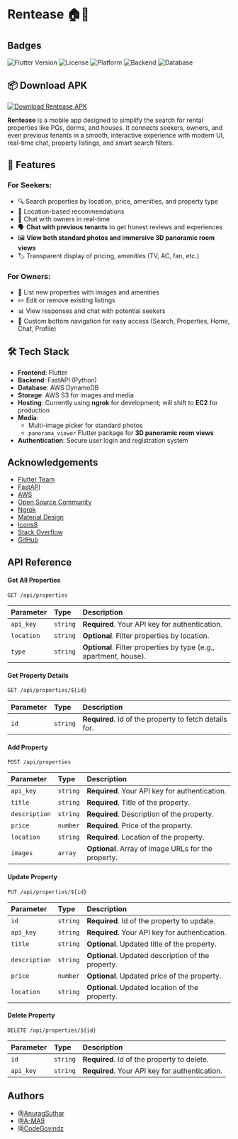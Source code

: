 # Rentease 🏠📱


## Badges

![Flutter Version](https://img.shields.io/badge/Flutter-3.16.0-blue.svg)
![License](https://img.shields.io/badge/License-MIT-green.svg)
![Platform](https://img.shields.io/badge/Platform-Android%20%7C%20iOS-orange.svg)
![Backend](https://img.shields.io/badge/Backend-FastAPI-009688.svg)
![Database](https://img.shields.io/badge/Database-AWS%20DynamoDB-FF9900.svg)

## 📦 Download APK

[![Download Rentease APK](https://www.playit.app/public/img/download_apk.fb5c471b.png)](https://drive.google.com/file/d/15AFkH3d_706ENZ8uyrqijTu0fdIGO-VX/view?usp=sharing)

**Rentease** is a mobile app designed to simplify the search for rental properties like PGs, dorms, and houses. It connects seekers, owners, and even previous tenants in a smooth, interactive experience with modern UI, real-time chat, property listings, and smart search filters.

## 🚀 Features

### For Seekers:
- 🔍 Search properties by location, price, amenities, and property type
- 📍 Location-based recommendations
- 💬 Chat with owners in real-time
- 🗣️ **Chat with previous tenants** to get honest reviews and experiences
- 🖼️ **View both standard photos and immersive 3D panoramic room views**
- 🏷️ Transparent display of pricing, amenities (TV, AC, fan, etc.)

### For Owners:
- 🏡 List new properties with images and amenities
- ✏️ Edit or remove existing listings
- 📊 View responses and chat with potential seekers
- 🧭 Custom bottom navigation for easy access (Search, Properties, Home, Chat, Profile)

## 🛠 Tech Stack

- **Frontend**: Flutter
- **Backend**: FastAPI (Python)
- **Database**: AWS DynamoDB
- **Storage**: AWS S3 for images and media
- **Hosting**: Currently using **ngrok** for development; will shift to **EC2** for production
- **Media**: 
  - Multi-image picker for standard photos
  - `panorama_viewer` Flutter package for **3D panoramic room views**
- **Authentication**: Secure user login and registration system



## Acknowledgements

- [Flutter Team](https://flutter.dev)
- [FastAPI](https://fastapi.tiangolo.com)
- [AWS](https://aws.amazon.com)
- [Open Source Community](https://opensource.org)
- [Ngrok](https://ngrok.com)
- [Material Design](https://material.io)
- [Icons8](https://icons8.com)
- [Stack Overflow](https://stackoverflow.com)
- [GitHub](https://github.com)

## API Reference

#### Get All Properties

```http
GET /api/properties
```

| Parameter  | Type     | Description                          |
| :--------- | :------- | :----------------------------------- |
| `api_key`  | `string` | **Required**. Your API key for authentication. |
| `location` | `string` | **Optional**. Filter properties by location. |
| `type`     | `string` | **Optional**. Filter properties by type (e.g., apartment, house). |

#### Get Property Details

```http
GET /api/properties/${id}
```

| Parameter | Type     | Description                          |
| :-------- | :------- | :----------------------------------- |
| `id`      | `string` | **Required**. Id of the property to fetch details for. |

#### Add Property

```http
POST /api/properties
```

| Parameter      | Type     | Description                          |
| :------------- | :------- | :----------------------------------- |
| `api_key`      | `string` | **Required**. Your API key for authentication. |
| `title`        | `string` | **Required**. Title of the property. |
| `description`  | `string` | **Required**. Description of the property. |
| `price`        | `number` | **Required**. Price of the property. |
| `location`     | `string` | **Required**. Location of the property. |
| `images`       | `array`  | **Optional**. Array of image URLs for the property. |

#### Update Property

```http
PUT /api/properties/${id}
```

| Parameter | Type     | Description                          |
| :-------- | :------- | :----------------------------------- |
| `id`      | `string` | **Required**. Id of the property to update. |
| `api_key` | `string` | **Required**. Your API key for authentication. |
| `title`    | `string` | **Optional**. Updated title of the property. |
| `description` | `string` | **Optional**. Updated description of the property. |
| `price`    | `number` | **Optional**. Updated price of the property. |
| `location` | `string` | **Optional**. Updated location of the property. |

#### Delete Property

```http
DELETE /api/properties/${id}
```

| Parameter | Type     | Description                          |
| :-------- | :------- | :----------------------------------- |
| `id`      | `string` | **Required**. Id of the property to delete. |
| `api_key` | `string` | **Required**. Your API key for authentication. |

## Authors

- [@AnuragSuthar](https://github.com/AnuragSuthar)
- [@A-MA9](https://github.com/A-MA9)
- [@CodeGovindz](https://github.com/CodeGovindz)

